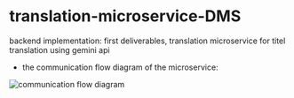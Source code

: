 # translation-microservice-DMS
backend implementation: first deliverables, translation microservice for titel translation using gemini api 

- the communication flow diagram of the microservice:

![communication flow diagram](https://github.com/user-attachments/assets/c46d222a-3929-45ae-9d64-ba3e11c4b7de)



